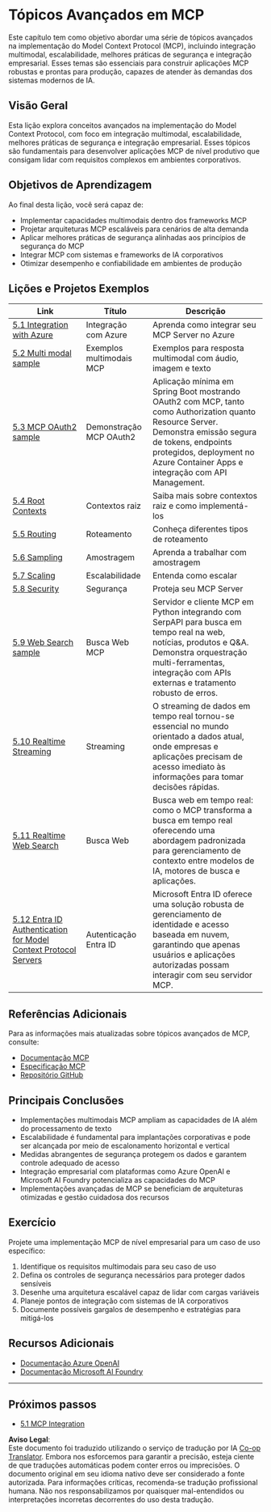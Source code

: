<!--
CO_OP_TRANSLATOR_METADATA:
{
  "original_hash": "b96f2864e0bcb6fae9b4926813c3feb1",
  "translation_date": "2025-06-26T13:56:08+00:00",
  "source_file": "05-AdvancedTopics/README.md",
  "language_code": "br"
}
-->
# Tópicos Avançados em MCP

Este capítulo tem como objetivo abordar uma série de tópicos avançados na implementação do Model Context Protocol (MCP), incluindo integração multimodal, escalabilidade, melhores práticas de segurança e integração empresarial. Esses temas são essenciais para construir aplicações MCP robustas e prontas para produção, capazes de atender às demandas dos sistemas modernos de IA.

## Visão Geral

Esta lição explora conceitos avançados na implementação do Model Context Protocol, com foco em integração multimodal, escalabilidade, melhores práticas de segurança e integração empresarial. Esses tópicos são fundamentais para desenvolver aplicações MCP de nível produtivo que consigam lidar com requisitos complexos em ambientes corporativos.

## Objetivos de Aprendizagem

Ao final desta lição, você será capaz de:

- Implementar capacidades multimodais dentro dos frameworks MCP
- Projetar arquiteturas MCP escaláveis para cenários de alta demanda
- Aplicar melhores práticas de segurança alinhadas aos princípios de segurança do MCP
- Integrar MCP com sistemas e frameworks de IA corporativos
- Otimizar desempenho e confiabilidade em ambientes de produção

## Lições e Projetos Exemplos

| Link | Título | Descrição |
|------|--------|-----------|
| [5.1 Integration with Azure](./mcp-integration/README.md) | Integração com Azure | Aprenda como integrar seu MCP Server no Azure |
| [5.2 Multi modal sample](./mcp-multi-modality/README.md) | Exemplos multimodais MCP | Exemplos para resposta multimodal com áudio, imagem e texto |
| [5.3 MCP OAuth2 sample](../../../05-AdvancedTopics/mcp-oauth2-demo) | Demonstração MCP OAuth2 | Aplicação mínima em Spring Boot mostrando OAuth2 com MCP, tanto como Authorization quanto Resource Server. Demonstra emissão segura de tokens, endpoints protegidos, deployment no Azure Container Apps e integração com API Management. |
| [5.4 Root Contexts](./mcp-root-contexts/README.md) | Contextos raiz | Saiba mais sobre contextos raiz e como implementá-los |
| [5.5 Routing](./mcp-routing/README.md) | Roteamento | Conheça diferentes tipos de roteamento |
| [5.6 Sampling](./mcp-sampling/README.md) | Amostragem | Aprenda a trabalhar com amostragem |
| [5.7 Scaling](./mcp-scaling/README.md) | Escalabilidade | Entenda como escalar |
| [5.8 Security](./mcp-security/README.md) | Segurança | Proteja seu MCP Server |
| [5.9 Web Search sample](./web-search-mcp/README.md) | Busca Web MCP | Servidor e cliente MCP em Python integrando com SerpAPI para busca em tempo real na web, notícias, produtos e Q&A. Demonstra orquestração multi-ferramentas, integração com APIs externas e tratamento robusto de erros. |
| [5.10 Realtime Streaming](./mcp-realtimestreaming/README.md) | Streaming | O streaming de dados em tempo real tornou-se essencial no mundo orientado a dados atual, onde empresas e aplicações precisam de acesso imediato às informações para tomar decisões rápidas. |
| [5.11 Realtime Web Search](./mcp-realtimesearch/README.md) | Busca Web | Busca web em tempo real: como o MCP transforma a busca em tempo real oferecendo uma abordagem padronizada para gerenciamento de contexto entre modelos de IA, motores de busca e aplicações. |
| [5.12  Entra ID Authentication for Model Context Protocol Servers](./mcp-security-entra/README.md) | Autenticação Entra ID | Microsoft Entra ID oferece uma solução robusta de gerenciamento de identidade e acesso baseada em nuvem, garantindo que apenas usuários e aplicações autorizadas possam interagir com seu servidor MCP. |

## Referências Adicionais

Para as informações mais atualizadas sobre tópicos avançados de MCP, consulte:
- [Documentação MCP](https://modelcontextprotocol.io/)
- [Especificação MCP](https://spec.modelcontextprotocol.io/)
- [Repositório GitHub](https://github.com/modelcontextprotocol)

## Principais Conclusões

- Implementações multimodais MCP ampliam as capacidades de IA além do processamento de texto
- Escalabilidade é fundamental para implantações corporativas e pode ser alcançada por meio de escalonamento horizontal e vertical
- Medidas abrangentes de segurança protegem os dados e garantem controle adequado de acesso
- Integração empresarial com plataformas como Azure OpenAI e Microsoft AI Foundry potencializa as capacidades do MCP
- Implementações avançadas de MCP se beneficiam de arquiteturas otimizadas e gestão cuidadosa dos recursos

## Exercício

Projete uma implementação MCP de nível empresarial para um caso de uso específico:

1. Identifique os requisitos multimodais para seu caso de uso
2. Defina os controles de segurança necessários para proteger dados sensíveis
3. Desenhe uma arquitetura escalável capaz de lidar com cargas variáveis
4. Planeje pontos de integração com sistemas de IA corporativos
5. Documente possíveis gargalos de desempenho e estratégias para mitigá-los

## Recursos Adicionais

- [Documentação Azure OpenAI](https://learn.microsoft.com/en-us/azure/ai-services/openai/)
- [Documentação Microsoft AI Foundry](https://learn.microsoft.com/en-us/ai-services/)

---

## Próximos passos

- [5.1 MCP Integration](./mcp-integration/README.md)

**Aviso Legal**:  
Este documento foi traduzido utilizando o serviço de tradução por IA [Co-op Translator](https://github.com/Azure/co-op-translator). Embora nos esforcemos para garantir a precisão, esteja ciente de que traduções automáticas podem conter erros ou imprecisões. O documento original em seu idioma nativo deve ser considerado a fonte autorizada. Para informações críticas, recomenda-se tradução profissional humana. Não nos responsabilizamos por quaisquer mal-entendidos ou interpretações incorretas decorrentes do uso desta tradução.